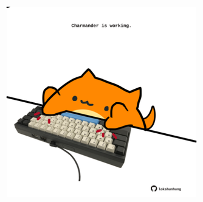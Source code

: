 <!-- built at 04/07/2023, 07:00:55 UTC -->
<p align="center">
  <img width="500" height="500" src="./ReadmeImage.svg">
</p>
